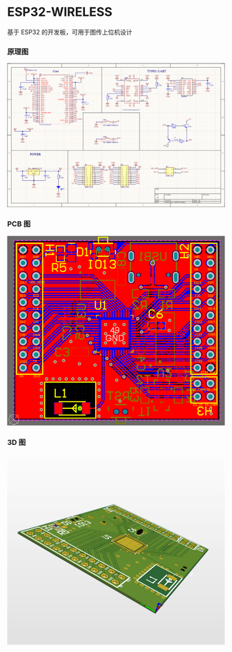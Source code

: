 # ESP32-WIRELESS
基于 ESP32 的开发板，可用于图传上位机设计

### 原理图

![原理图](./assets/sch.png)

### PCB 图

![PCB图](./assets/pcb.png)

### 3D 图

![3D](./assets/3d.png)

